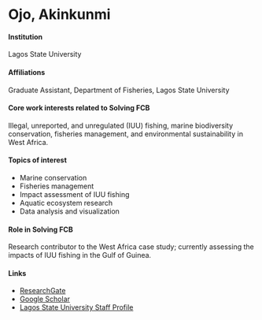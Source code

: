 # Ojo, Akinkunmi

#### Institution

Lagos State University

#### Affiliations

Graduate Assistant, Department of Fisheries, Lagos State University

#### Core work interests related to Solving FCB

Illegal, unreported, and unregulated (IUU) fishing, marine biodiversity conservation, fisheries management, and environmental sustainability in West Africa.

#### Topics of interest

* Marine conservation
* Fisheries management
* Impact assessment of IUU fishing
* Aquatic ecosystem research
* Data analysis and visualization

#### Role in Solving FCB

Research contributor to the West Africa case study; currently assessing the impacts of IUU fishing in the Gulf of Guinea.

#### Links

* [ResearchGate](https://www.researchgate.net/profile/Akinkunmi-Ojo)
* [Google Scholar](https://scholar.google.com/citations?user=-bchMIIAAAAJ\&hl=en\&oi=ao)
* [Lagos State University Staff Profile](https://science.lasu.edu.ng/home/staff_profile_view.php?staff_id=akinkunmi.ojo@lasu.edu.ng)
